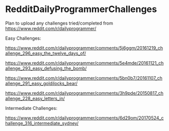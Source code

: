 # RedditDailyProgrammerChallenges

Plan to upload any challenges tried/completed from
https://www.reddit.com/r/dailyprogrammer/

Easy Challenges:

https://www.reddit.com/r/dailyprogrammer/comments/5j6ggm/20161219_challenge_296_easy_the_twelve_days_of/

https://www.reddit.com/r/dailyprogrammer/comments/5e4mde/20161121_challenge_293_easy_defusing_the_bomb/

https://www.reddit.com/r/dailyprogrammer/comments/5bn0b7/20161107_challenge_291_easy_goldilocks_bear/

https://www.reddit.com/r/dailyprogrammer/comments/3h9pde/20150817_challenge_228_easy_letters_in/ 

Intermediate Challenges:

https://www.reddit.com/r/dailyprogrammer/comments/6d29om/20170524_challenge_316_intermediate_sydney/
